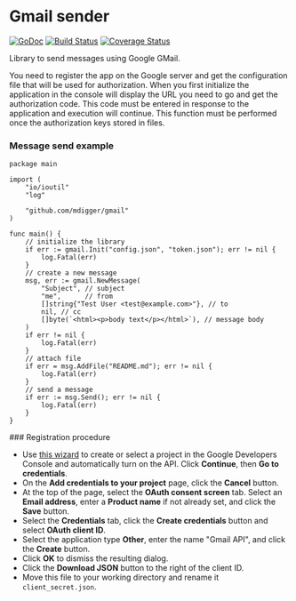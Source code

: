 # Gmail sender

[![GoDoc](https://godoc.org/github.com/mdigger/gmail?status.svg)](https://godoc.org/github.com/mdigger/gmail)
[![Build Status](https://travis-ci.org/mdigger/gmail.svg?branch=master)](https://travis-ci.org/mdigger/gmail)
[![Coverage Status](https://coveralls.io/repos/github/mdigger/gmail/badge.svg)](https://coveralls.io/github/mdigger/gmail?branch=master)

Library to send messages using Google GMail.

You need to register the app on the Google server and get the configuration file that will be used for authorization. When you first initialize the application in the console will display the URL you need to go and get the authorization code. This code must be entered in response to the application and execution will continue. This function must be performed once the authorization keys stored in files.

### Message send example

	package main

	import (
		"io/ioutil"
		"log"

		"github.com/mdigger/gmail"
	)

	func main() {
		// initialize the library
		if err := gmail.Init("config.json", "token.json"); err != nil {
			log.Fatal(err)
		}
		// create a new message
		msg, err := gmail.NewMessage(
			"Subject", // subject
			"me",      // from
			[]string{"Test User <test@example.com>"}, // to
			nil, // cc
			[]byte(`<html><p>body text</p></html>`), // message body
		)
		if err != nil {
			log.Fatal(err)
		}
		// attach file
		if err = msg.AddFile("README.md"); err != nil {
			log.Fatal(err)
		}
		// send a message
		if err := msg.Send(); err != nil {
			log.Fatal(err)
		}
	}


### Registration procedure

- Use [this wizard](https://console.developers.google.com/start/api?id=gmail) to create or select a project in the Google Developers Console and automatically turn on the API. Click **Continue**, then **Go to credentials**.
- On the **Add credentials to your project** page, click the **Cancel** button.
- At the top of the page, select the **OAuth consent screen** tab. Select an **Email address**, enter a **Product name** if not already set, and click the **Save** button.
- Select the **Credentials** tab, click the **Create credentials** button and select **OAuth client ID**.
- Select the application type **Other**, enter the name "Gmail API", and click the **Create** button.
- Click **OK** to dismiss the resulting dialog.
- Click the **Download JSON** button to the right of the client ID.
- Move this file to your working directory and rename it `client_secret.json`.